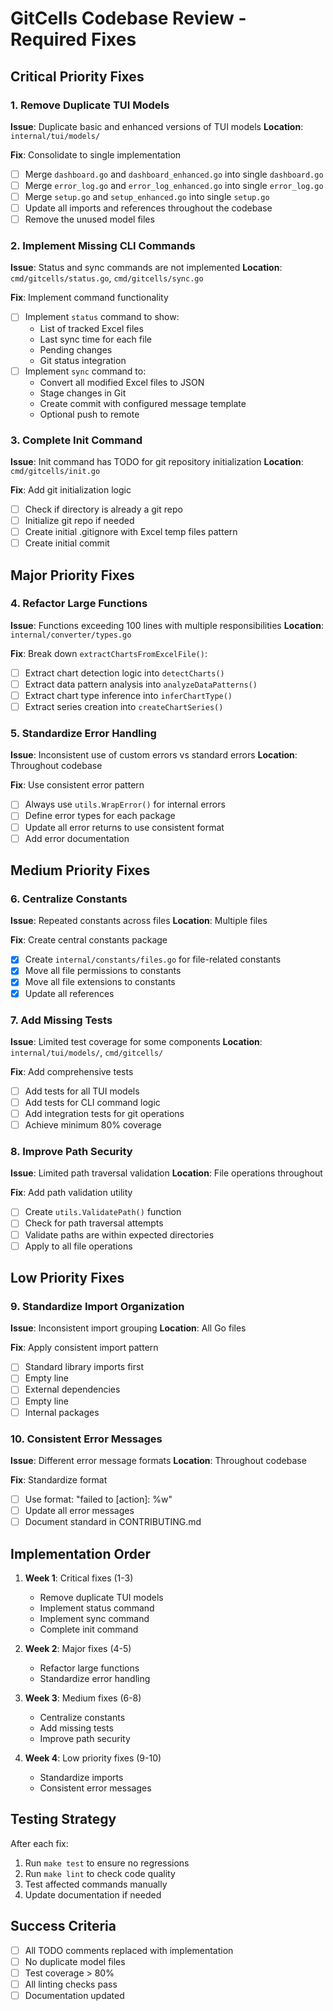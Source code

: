 # GitCells Codebase Review - Required Fixes

## Critical Priority Fixes

### 1. Remove Duplicate TUI Models
**Issue**: Duplicate basic and enhanced versions of TUI models
**Location**: `internal/tui/models/`

**Fix**: Consolidate to single implementation
- [ ] Merge `dashboard.go` and `dashboard_enhanced.go` into single `dashboard.go`
- [ ] Merge `error_log.go` and `error_log_enhanced.go` into single `error_log.go`
- [ ] Merge `setup.go` and `setup_enhanced.go` into single `setup.go`
- [ ] Update all imports and references throughout the codebase
- [ ] Remove the unused model files

### 2. Implement Missing CLI Commands
**Issue**: Status and sync commands are not implemented
**Location**: `cmd/gitcells/status.go`, `cmd/gitcells/sync.go`

**Fix**: Implement command functionality
- [ ] Implement `status` command to show:
  - List of tracked Excel files
  - Last sync time for each file
  - Pending changes
  - Git status integration
- [ ] Implement `sync` command to:
  - Convert all modified Excel files to JSON
  - Stage changes in Git
  - Create commit with configured message template
  - Optional push to remote

### 3. Complete Init Command
**Issue**: Init command has TODO for git repository initialization
**Location**: `cmd/gitcells/init.go`

**Fix**: Add git initialization logic
- [ ] Check if directory is already a git repo
- [ ] Initialize git repo if needed
- [ ] Create initial .gitignore with Excel temp files pattern
- [ ] Create initial commit

## Major Priority Fixes

### 4. Refactor Large Functions
**Issue**: Functions exceeding 100 lines with multiple responsibilities
**Location**: `internal/converter/types.go`

**Fix**: Break down `extractChartsFromExcelFile()`:
- [ ] Extract chart detection logic into `detectCharts()`
- [ ] Extract data pattern analysis into `analyzeDataPatterns()`
- [ ] Extract chart type inference into `inferChartType()`
- [ ] Extract series creation into `createChartSeries()`

### 5. Standardize Error Handling
**Issue**: Inconsistent use of custom errors vs standard errors
**Location**: Throughout codebase

**Fix**: Use consistent error pattern
- [ ] Always use `utils.WrapError()` for internal errors
- [ ] Define error types for each package
- [ ] Update all error returns to use consistent format
- [ ] Add error documentation

## Medium Priority Fixes

### 6. Centralize Constants
**Issue**: Repeated constants across files
**Location**: Multiple files

**Fix**: Create central constants package
- [x] Create `internal/constants/files.go` for file-related constants
- [x] Move all file permissions to constants
- [x] Move all file extensions to constants
- [x] Update all references

### 7. Add Missing Tests
**Issue**: Limited test coverage for some components
**Location**: `internal/tui/models/`, `cmd/gitcells/`

**Fix**: Add comprehensive tests
- [ ] Add tests for all TUI models
- [ ] Add tests for CLI command logic
- [ ] Add integration tests for git operations
- [ ] Achieve minimum 80% coverage

### 8. Improve Path Security
**Issue**: Limited path traversal validation
**Location**: File operations throughout

**Fix**: Add path validation utility
- [ ] Create `utils.ValidatePath()` function
- [ ] Check for path traversal attempts
- [ ] Validate paths are within expected directories
- [ ] Apply to all file operations

## Low Priority Fixes

### 9. Standardize Import Organization
**Issue**: Inconsistent import grouping
**Location**: All Go files

**Fix**: Apply consistent import pattern
- [ ] Standard library imports first
- [ ] Empty line
- [ ] External dependencies
- [ ] Empty line
- [ ] Internal packages

### 10. Consistent Error Messages
**Issue**: Different error message formats
**Location**: Throughout codebase

**Fix**: Standardize format
- [ ] Use format: "failed to [action]: %w"
- [ ] Update all error messages
- [ ] Document standard in CONTRIBUTING.md

## Implementation Order

1. **Week 1**: Critical fixes (1-3)
   - Remove duplicate TUI models
   - Implement status command
   - Implement sync command
   - Complete init command

2. **Week 2**: Major fixes (4-5)
   - Refactor large functions
   - Standardize error handling

3. **Week 3**: Medium fixes (6-8)
   - Centralize constants
   - Add missing tests
   - Improve path security

4. **Week 4**: Low priority fixes (9-10)
   - Standardize imports
   - Consistent error messages

## Testing Strategy

After each fix:
1. Run `make test` to ensure no regressions
2. Run `make lint` to check code quality
3. Test affected commands manually
4. Update documentation if needed

## Success Criteria

- [ ] All TODO comments replaced with implementation
- [ ] No duplicate model files
- [ ] Test coverage > 80%
- [ ] All linting checks pass
- [ ] Documentation updated